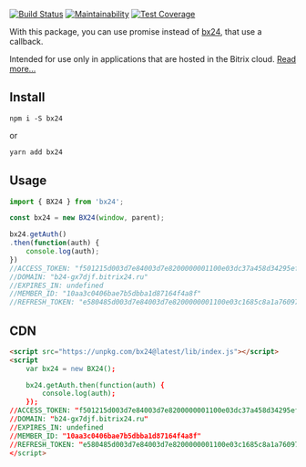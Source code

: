 [![Build Status](https://travis-ci.com/eustatos/bx24.svg?branch=master)](https://travis-ci.com/eustatos/bx24)
[![Maintainability](https://api.codeclimate.com/v1/badges/abafead35c167d2a819b/maintainability)](https://codeclimate.com/github/eustatos/bx24/maintainability)
[![Test Coverage](https://api.codeclimate.com/v1/badges/abafead35c167d2a819b/test_coverage)](https://codeclimate.com/github/eustatos/bx24/test_coverage)

With this package, you can use promise instead of 
[bx24](https://api.bitrix24.com/api/v1/), that use a callback.

Intended for use only in applications that are hosted in the Bitrix cloud.
[Read more...](https://training.bitrix24.com/rest_help/index.php)

## Install
```
npm i -S bx24
```
or
```bash
yarn add bx24
```
## Usage
```javascript
import { BX24 } from 'bx24';

const bx24 = new BX24(window, parent);

bx24.getAuth()
.then(function(auth) {
    console.log(auth);
})
//ACCESS_TOKEN: "f501215d003d7e84003d7e8200000001100e03dc37a458d34295efbd236acf1d3e6cc7"
//DOMAIN: "b24-gx7djf.bitrix24.ru"
//EXPIRES_IN: undefined
//MEMBER_ID: "10aa3c0406bae7b5dbba1d87164f4a8f"
//REFRESH_TOKEN: "e580485d003d7e84003d7e8200000001100e03c1685c8a1a76097df895324671373e09"
```

## CDN
```html
<script src="https://unpkg.com/bx24@latest/lib/index.js"></script>
<script
    var bx24 = new BX24();

    bx24.getAuth.then(function(auth) {
        console.log(auth);
    });
//ACCESS_TOKEN: "f501215d003d7e84003d7e8200000001100e03dc37a458d34295efbd236acf1d3e6cc7"
//DOMAIN: "b24-gx7djf.bitrix24.ru"
//EXPIRES_IN: undefined
//MEMBER_ID: "10aa3c0406bae7b5dbba1d87164f4a8f"
//REFRESH_TOKEN: "e580485d003d7e84003d7e8200000001100e03c1685c8a1a76097df895324671373e09"
</script>
```

